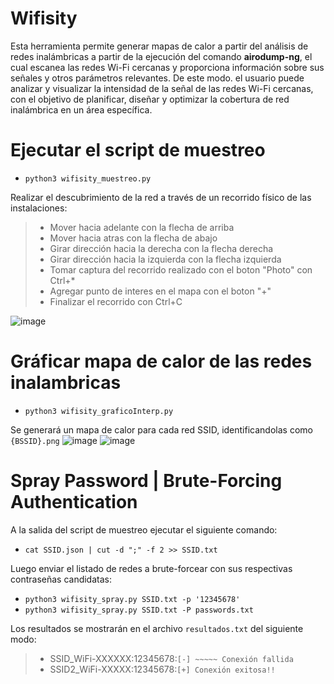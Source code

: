 # Wifisity
Esta herramienta permite generar mapas de calor a partir del análisis de redes inalámbricas a partir de la ejecución del comando **airodump-ng**, el cual escanea las redes Wi-Fi cercanas y proporciona información sobre sus señales y otros parámetros relevantes.
De este modo. el usuario puede analizar y visualizar la intensidad de la señal de las redes Wi-Fi cercanas, con el objetivo de planificar, diseñar y optimizar la cobertura de red inalámbrica en un área específica.

# Ejecutar el script de muestreo
- `python3 wifisity_muestreo.py`

Realizar el descubrimiento de la red a través de un recorrido físico de las instalaciones:
> - Mover hacia adelante con la flecha de arriba
> - Mover hacia atras con la flecha de abajo
> - Girar dirección hacia la derecha con la flecha derecha
> - Girar dirección hacia la izquierda con la flecha izquierda
> - Tomar captura del recorrido realizado con el boton "Photo" con Ctrl+*
> - Agregar punto de interes en el mapa con el boton "+"
> - Finalizar el recorrido con Ctrl+C

![image](https://github.com/ArielBujan/Wifisity/assets/8824124/079c4e20-4878-4a0c-81fb-6c8323ab230f)

# Gráficar mapa de calor de las redes inalambricas
- `python3 wifisity_graficoInterp.py`

Se generará un mapa de calor para cada red SSID, identificandolas como `{BSSID}.png`
![image](https://github.com/ArielBujan/Wifisity/assets/8824124/b58a6b15-a7de-4dd7-b18c-d018c5ce3bc5)
![image](https://github.com/ArielBujan/Wifisity/assets/8824124/ad0e58b6-dc6f-45a4-9bf3-f0232171ba84)

# Spray Password | Brute-Forcing Authentication
 A la salida del script de muestreo ejecutar el siguiente comando:
- `cat SSID.json | cut -d ";" -f 2 >> SSID.txt`

Luego enviar el listado de redes a brute-forcear con sus respectivas contraseñas candidatas:
- `python3 wifisity_spray.py SSID.txt -p '12345678'`
- `python3 wifisity_spray.py SSID.txt -P passwords.txt`

Los resultados se mostrarán en el archivo `resultados.txt` del siguiente modo:
> - SSID_WiFi-XXXXXX:12345678:`[-] ~~~~~ Conexión fallida`
> - SSID2_WiFi-XXXXX:12345678:`[+] Conexión exitosa!!`
